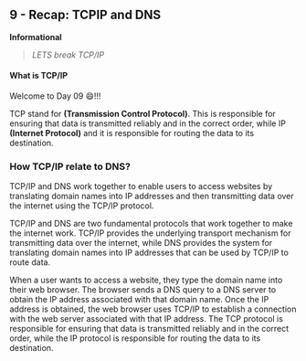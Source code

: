 ## 9 - Recap: TCPIP and DNS
**Informational**
> *LETS break TCP/IP*

#### What is TCP/IP
Welcome to Day 09 :smile:!!!

 TCP stand for **(Transmission Control Protocol)**. This is responsible for ensuring that data is transmitted reliably and in the correct order, while IP **(Internet Protocol)** and it is responsible for routing the data to its destination.

### How TCP/IP relate to DNS?

TCP/IP and DNS work together to enable users to access websites by translating domain names into IP addresses and then transmitting data over the internet using the TCP/IP protocol.

TCP/IP and DNS are two fundamental protocols that work together to make the internet work. TCP/IP provides the underlying transport mechanism for transmitting data over the internet, while DNS provides the system for translating domain names into IP addresses that can be used by TCP/IP to route data.

When a user wants to access a website, they type the domain name into their web browser. The browser sends a DNS query to a DNS server to obtain the IP address associated with that domain name. Once the IP address is obtained, the web browser uses TCP/IP to establish a connection with the web server associated with that IP address. The TCP protocol is responsible for ensuring that data is transmitted reliably and in the correct order, while the IP protocol is responsible for routing the data to its destination.